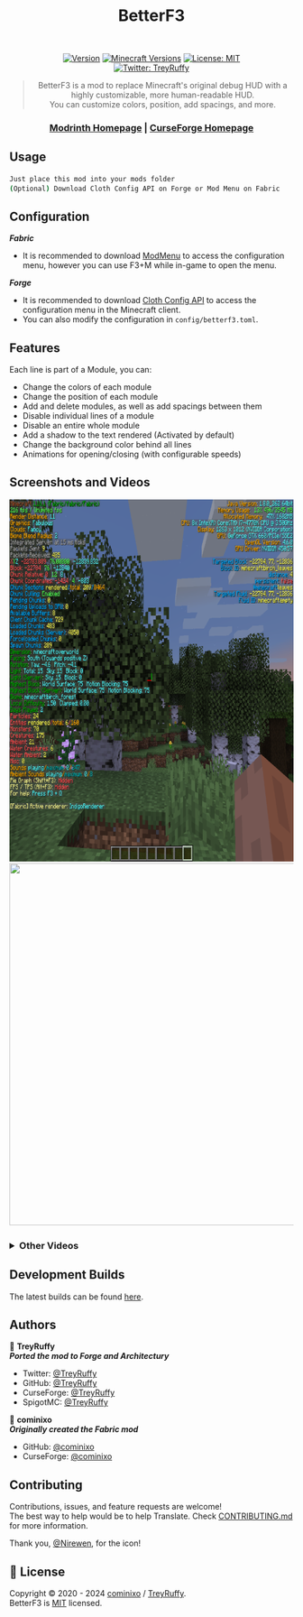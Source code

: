 <div style="text-align: center;"><h1 >BetterF3</h1>
<br />

[![Version](https://img.shields.io/badge/dynamic/json?color=ed37aa&label=Version&query=%24%5B%27promos%27%5D%5B%271.20.4-latest%27%5D&url=https%3A%2F%2Fapi.modrinth.com%2Fupdates%2Fbetterf3%2Fforge%5Fupdates.json?cacheSeconds=2592000)](https://modrinth.com/mod/betterf3)
[![Minecraft Versions](https://img.shields.io/badge/Minecraft-1.16.2--1.20.4+-9450cc)](http://files.minecraftforge.net/)
[![License: MIT](https://img.shields.io/badge/License-MIT-2230f2.svg)](https://github.com/TreyRuffy/BetterF3/blob/architectury/1.20.4/LICENSE.txt)
<br/>
[![Twitter: TreyRuffy](https://img.shields.io/twitter/follow/TreyRuffy.svg?style=social)](https://twitter.com/TreyRuffy)

</div>

<blockquote style="text-align: center;">BetterF3 is a mod to replace Minecraft's original debug HUD 
with a highly customizable, more 
human-readable HUD.<br/>
You can customize colors, position, add spacings, and more.
</blockquote>

<h3 align="center">
<a href="https://modrinth.com/mod/betterf3" target="_blank">Modrinth Homepage</a> |
<a href="https://www.curseforge.com/minecraft/mc-mods/betterf3/" target="_blank">CurseForge Homepage</a>
</h3>


## Usage

```sh
Just place this mod into your mods folder
(Optional) Download Cloth Config API on Forge or Mod Menu on Fabric
```

## Configuration
***Fabric***
* It is recommended to download [ModMenu](https://www.curseforge.com/minecraft/mc-mods/modmenu/) to access the
  configuration menu, however you can use F3+M while in-game to open the menu.

***Forge***
* It is recommended to download [Cloth Config API](https://www.curseforge.com/minecraft/mc-mods/cloth-config/) to access the configuration menu in the Minecraft client.<br/>
* You can also modify the configuration in `config/betterf3.toml`.

## Features
Each line is part of a Module, you can:
- Change the colors of each module
- Change the position of each module
- Add and delete modules, as well as add spacings between them
- Disable individual lines of a module
- Disable an entire whole module
- Add a shadow to the text rendered (Activated by default)
- Change the background color behind all lines
- Animations for opening/closing (with configurable speeds)

## Screenshots and Videos

<img src="docs/readme/readme-image.png" height="642" width="800" alt=""/>

<img src="docs/readme/readme-gif-image.gif" height="642" width="800" alt=""/>

<h3>
<details>
<summary>Other Videos</summary>

<ul>
<li><a href="https://www.youtube.com/watch?v=5lcZ853-jkA&t=349s" target="_blank">Video by Boodlyneck</a>
</li>
</ul>

</details>
</h3>

## Development Builds
The latest builds can be found [here](https://github.com/TreyRuffy/BetterF3/actions). <br/>

## Authors

👤 **TreyRuffy**<br/>
***Ported the mod to Forge and Architectury***
* Twitter: [@TreyRuffy](https://twitter.com/TreyRuffy/)
* GitHub: [@TreyRuffy](https://github.com/TreyRuffy/)
* CurseForge: [@TreyRuffy](https://www.curseforge.com/members/treyruffy/)
* SpigotMC: [@TreyRuffy](https://www.spigotmc.org/members/treyruffy.31262/)

👤 **cominixo**<br/>
***Originally created the Fabric mod***
* GitHub: [@cominixo](https://github.com/cominixo/)
* CurseForge: [@cominixo](https://www.curseforge.com/members/cominixo/)

## Contributing

Contributions, issues, and feature requests are welcome!<br/>The best way to help would be to help Translate. Check
[CONTRIBUTING.md](./CONTRIBUTING.md) for more information.

Thank you, [@Nirewen](https://github.com/Nirewen/), for the icon!

## 📝 License

Copyright © 2020 - 2024 [cominixo](https://github.com/cominixo/) / [TreyRuffy](https://github.com/TreyRuffy/). <br/>
BetterF3 is [MIT](https://choosealicense.com/licenses/mit/) licensed.
